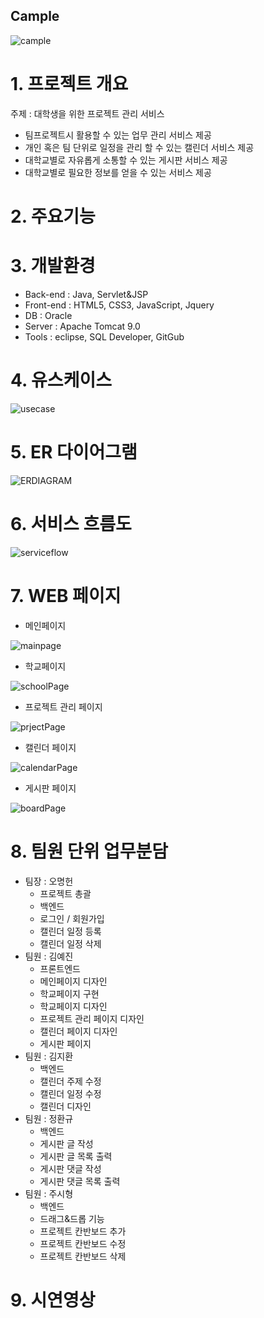 ## Cample
![cample](./images/CAMPLE.png)
# 1. 프로젝트 개요
주제 : 대학생을 위한 프로젝트 관리 서비스
- 팀프로젝트시 활용할 수 있는 업무 관리 서비스 제공
- 개인 혹은 팀 단위로 일정을 관리 할 수 있는 캘린더 서비스 제공
- 대학교별로 자유롭게 소통할 수 있는 게시판 서비스 제공
- 대학교별로 필요한 정보를 얻을 수 있는 서비스 제공

# 2. 주요기능

# 3. 개발환경
- Back-end : Java, Servlet&JSP
- Front-end : HTML5, CSS3, JavaScript, Jquery
- DB : Oracle
- Server : Apache Tomcat 9.0
- Tools : eclipse, SQL Developer, GitGub

# 4. 유스케이스
![usecase](./images/usecase.png)

# 5. ER 다이어그램
![ERDIAGRAM](./images/ERDIAGRAM.png)

# 6. 서비스 흐름도
![serviceflow](./images/serviceflow.png)

# 7. WEB 페이지
- 메인페이지

![mainpage](./images/mainPage.png)


- 학교페이지

![schoolPage](./images/schoolPage.png)


- 프로젝트 관리 페이지

![prjectPage](./images/prjectPage.png)


- 캘린더 페이지

![calendarPage](./images/calendarPage.png)


- 게시판 페이지


![boardPage](./images/boardPage.png)

# 8. 팀원 단위 업무분담
- 팀장 : 오명헌
  - 프로젝트 총괄
  - 백엔드
  - 로그인 / 회원가입
  - 캘린더 일정 등록
  - 캘린더 일정 삭제
- 팀원 : 김예진
  - 프론트엔드
  - 메인페이지 디자인
  - 학교페이지 구현
  - 학교페이지 디자인
  - 프로젝트 관리 페이지 디자인
  - 캘린더 페이지 디자인
  - 게시판 페이지 
- 팀원 : 김지환
  - 백엔드
  - 캘린더 주제 수정
  - 캘린더 일정 수정
  - 캘린더 디자인
- 팀원 : 정환규
  - 백엔드
  - 게시판 글 작성
  - 게시판 글 목록 출력
  - 게시판 댓글 작성
  - 게시판 댓글 목록 출력
- 팀원 : 주시형
  - 백엔드
  - 드래그&드롭 기능
  - 프로젝트 칸반보드 추가
  - 프로젝트 칸반보드 수정
  - 프로젝트 칸반보드 삭제
# 9. 시연영상
